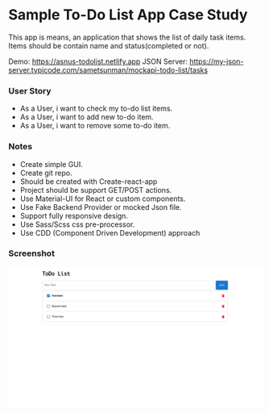 # Sample To-Do List App Case Study
This app is means, an application that shows the list of daily task items. Items should be contain
name and status(completed or not).

Demo: https://asnus-todolist.netlify.app
JSON Server: https://my-json-server.typicode.com/sametsunman/mockapi-todo-list/tasks

### User Story
- As a User, i want to check my to-do list items.
- As a User, i want to add new to-do item.
- As a User, i want to remove some to-do item.

### Notes
- Create simple GUI.
- Create git repo.
- Should be created with Create-react-app
- Project should be support GET/POST actions.
- Use Material-UI for React or custom components.
- Use Fake Backend Provider or mocked Json file.
- Support fully responsive design.
- Use Sass/Scss css pre-processor.
- Use CDD (Component Driven Development) approach

### Screenshot

<div align="center">
  <img width="600" src="/screenshot.png"><br />
</div>
